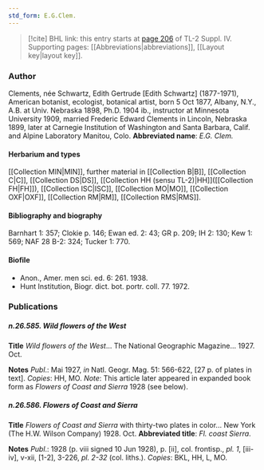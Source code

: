 ```yaml
---
std_form: E.G.Clem.
---
```


> [!cite] BHL link: this entry starts at [page 206](https://www.biodiversitylibrary.org/page/33265883) of TL-2 Suppl. IV.
> Supporting pages: [[Abbreviations|abbreviations]], [[Layout key|layout key]].

### Author

Clements, née Schwartz, Edith Gertrude \[Edith Schwartz\] (1877-1971), American botanist, ecologist, botanical artist, born 5 Oct 1877, Albany, N.Y., A.B. at Univ. Nebraska 1898, Ph.D. 1904 ib., instructor at Minnesota University 1909, married Frederic Edward Clements in Lincoln, Nebraska 1899, later at Carnegie Institution of Washington and Santa Barbara, Calif. and Alpine Laboratory Manitou, Colo. 
**Abbreviated name**: *E.G. Clem.*

#### Herbarium and types

[[Collection MIN|MIN]], further material in [[Collection B|B]], [[Collection C|C]], [[Collection DS|DS]], [[Collection HH (sensu TL-2)|HH]]([[Collection FH|FH]]), [[Collection ISC|ISC]], [[Collection MO|MO]], [[Collection OXF|OXF]], [[Collection RM|RM]], [[Collection RMS|RMS]].

#### Bibliography and biography

Barnhart 1: 357; Clokie p. 146; Ewan ed. 2: 43; GR p. 209; IH 2: 130; Kew 1: 569; NAF 28 B-2: 324; Tucker 1: 770.

#### Biofile

- Anon., Amer. men sci. ed. 6: 261. 1938.
- Hunt Institution, Biogr. dict. bot. portr. coll. 77. 1972.

### Publications

##### n.26.585. Wild flowers of the West

**Title**
*Wild flowers of the West*... The National Geographic Magazine... 1927. Oct.

**Notes**
*Publ*.: Mai 1927, *in* Natl. Geogr. Mag. 51: 566-622, \[27 p. of plates in text\]. *Copies*: HH, MO.
*Note*: This article later appeared in expanded book form as *Flowers of Coast and Sierra* 1928 (see below).

##### n.26.586. Flowers of Coast and Sierra

**Title**
*Flowers of Coast and Sierra* with thirty-two plates in color... New York (The H.W. Wilson Company) 1928. Oct.
**Abbreviated title**: *Fl. coast Sierra*.

**Notes**
*Publ*.: 1928 (p. viii signed 10 Jun 1928), p. \[ii\], col. frontisp., *pl. 1*, \[iii-iv\], v-xii, \[1-2\], 3-226, *pl. 2-32* (col. liths.). *Copies*: BKL, HH, L, MO.

